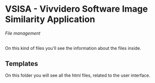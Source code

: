 # VSISA - Vivvidero Software Image Similarity Application


###### File management
On this kind of files you'll see the information about the files inside.

## Templates

On this folder you will see all the html files, related to the user interface.